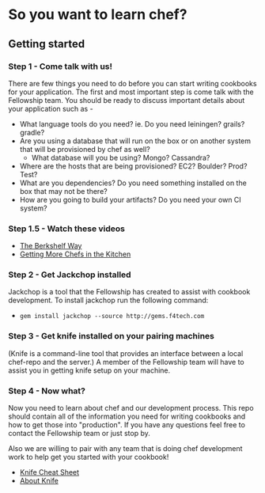 # So you want to learn chef?

## Getting started

### Step 1 - Come talk with us!
There are few things you need to do before you can start writing cookbooks for your application. The first and most important step is come talk with the Fellowship team. You should be ready to discuss important details about your application such as - 
  * What language tools do you need? ie. Do you need leiningen? grails? gradle?
  * Are you using a database that will run on the box or on another system that will be provisioned by chef as well?
    * What database will you be using? Mongo? Cassandra?
  * Where are the hosts that are being provisioned? EC2? Boulder? Prod? Test?
  * What are you dependencies? Do you need something installed on the box that may not be there? 
  * How are you going to build your artifacts? Do you need your own CI system?

### Step 1.5 - Watch these videos
* [The Berkshelf Way](http://youtu.be/hYt0E84kYUI)
* [Getting More Chefs in the Kitchen](http://youtu.be/ipSudpDYhTM)

### Step 2 - Get Jackchop installed
Jackchop is a tool that the Fellowship has created to assist with cookbook development. To install jackchop run the following command:
* `gem install jackchop --source http://gems.f4tech.com`

### Step 3 - Get knife installed on your pairing machines
(Knife is a command-line tool that provides an interface between a local chef-repo and the server.)
A member of the Fellowship team will have to assist you in getting knife setup on your machine.

### Step 4 - Now what?
Now you need to learn about chef and our development process. This repo should contain all of the information you need for writing cookbooks and how to get those into "production". If you have any questions feel free to contact the Fellowship team or just stop by.

Also we are willing to pair with any team that is doing chef development work to help get you started with your cookbook!

* [Knife Cheat Sheet](docs.opscode.com/_images/qr_knife_web.png)
* [About Knife](http://docs.opscode.com/knife.html)
